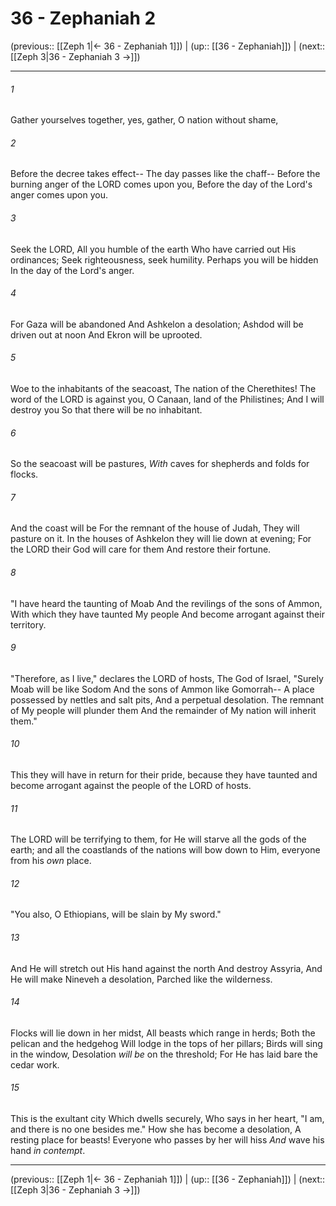 # 36 - Zephaniah 2

(previous:: [[Zeph 1|← 36 - Zephaniah 1]]) | (up:: [[36 - Zephaniah]]) | (next:: [[Zeph 3|36 - Zephaniah 3 →]])

***


###### 1 
Gather yourselves together, yes, gather, O nation without shame, 

###### 2 
Before the decree takes effect-- The day passes like the chaff-- Before the burning anger of the LORD comes upon you, Before the day of the Lord's anger comes upon you. 

###### 3 
Seek the LORD, All you humble of the earth Who have carried out His ordinances; Seek righteousness, seek humility. Perhaps you will be hidden In the day of the Lord's anger. 

###### 4 
For Gaza will be abandoned And Ashkelon a desolation; Ashdod will be driven out at noon And Ekron will be uprooted. 

###### 5 
Woe to the inhabitants of the seacoast, The nation of the Cherethites! The word of the LORD is against you, O Canaan, land of the Philistines; And I will destroy you So that there will be no inhabitant. 

###### 6 
So the seacoast will be pastures, _With_ caves for shepherds and folds for flocks. 

###### 7 
And the coast will be For the remnant of the house of Judah, They will pasture on it. In the houses of Ashkelon they will lie down at evening; For the LORD their God will care for them And restore their fortune. 

###### 8 
"I have heard the taunting of Moab And the revilings of the sons of Ammon, With which they have taunted My people And become arrogant against their territory. 

###### 9 
"Therefore, as I live," declares the LORD of hosts, The God of Israel, "Surely Moab will be like Sodom And the sons of Ammon like Gomorrah-- A place possessed by nettles and salt pits, And a perpetual desolation. The remnant of My people will plunder them And the remainder of My nation will inherit them." 

###### 10 
This they will have in return for their pride, because they have taunted and become arrogant against the people of the LORD of hosts. 

###### 11 
The LORD will be terrifying to them, for He will starve all the gods of the earth; and all the coastlands of the nations will bow down to Him, everyone from his _own_ place. 

###### 12 
"You also, O Ethiopians, will be slain by My sword." 

###### 13 
And He will stretch out His hand against the north And destroy Assyria, And He will make Nineveh a desolation, Parched like the wilderness. 

###### 14 
Flocks will lie down in her midst, All beasts which range in herds; Both the pelican and the hedgehog Will lodge in the tops of her pillars; Birds will sing in the window, Desolation _will be_ on the threshold; For He has laid bare the cedar work. 

###### 15 
This is the exultant city Which dwells securely, Who says in her heart, "I am, and there is no one besides me." How she has become a desolation, A resting place for beasts! Everyone who passes by her will hiss _And_ wave his hand _in contempt_.

***

(previous:: [[Zeph 1|← 36 - Zephaniah 1]]) | (up:: [[36 - Zephaniah]]) | (next:: [[Zeph 3|36 - Zephaniah 3 →]])
